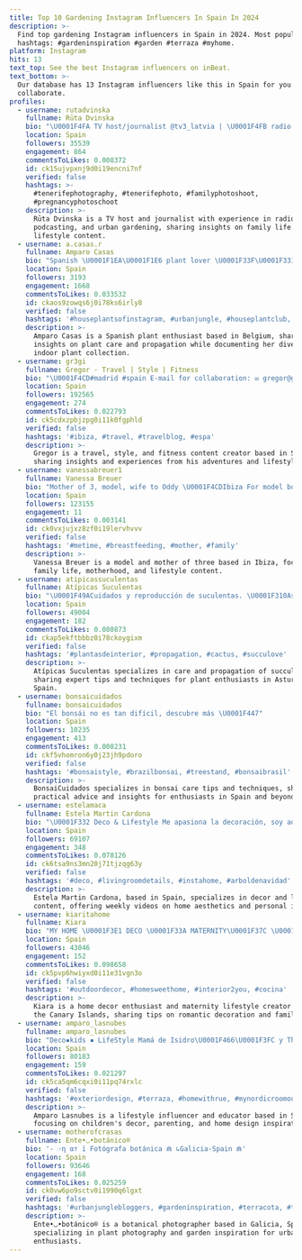 ```yaml
---
title: Top 10 Gardening Instagram Influencers In Spain In 2024
description: >-
  Find top gardening Instagram influencers in Spain in 2024. Most popular
  hashtags: #gardeninspiration #garden #terraza #myhome.
platform: Instagram
hits: 13
text_top: See the best Instagram influencers on inBeat.
text_bottom: >-
  Our database has 13 Instagram influencers like this in Spain for you to
  collaborate.
profiles:
  - username: rutadvinska
    fullname: Rūta Dvinska
    bio: "\U0001F4FA TV host/journalist @tv3_latvia | \U0001F4FB radio DJ @starfmlatvia |\U0001F4F1content creator | \U0001F467\U0001F3FC\U0001F467\U0001F3FC\U0001F467\U0001F3FC mom | \U0001F331urban gardening | \U0001F413 chicken owner | \U0001F399podcast FUNKTIERIS"
    location: Spain
    followers: 35539
    engagement: 864
    commentsToLikes: 0.008372
    id: ck15ujvpxnj9d0i19encni7nf
    verified: false
    hashtags: >-
      #tenerifephotography, #tenerifephoto, #familyphotoshoot,
      #pregnancyphotoschoot
    description: >-
      Rūta Dvinska is a TV host and journalist with experience in radio,
      podcasting, and urban gardening, sharing insights on family life and
      lifestyle content.
  - username: a.casas.r
    fullname: Amparo Casas
    bio: "Spanish \U0001F1EA\U0001F1E6 plant lover \U0001F33F\U0001F331\U0001F335\U0001F49A - \U0001F4CD Belgium Mum of Pablo / +90 plants at home #propagateplantsnotcorona All pics are mine \U0001F4F8\U0001F4F8"
    location: Spain
    followers: 3193
    engagement: 1668
    commentsToLikes: 0.033532
    id: ckaos9zowqs6j0i78ks6irly8
    verified: false
    hashtags: '#houseplantsofinstagram, #urbanjungle, #houseplantclub, #plant'
    description: >-
      Amparo Casas is a Spanish plant enthusiast based in Belgium, sharing
      insights on plant care and propagation while documenting her diverse
      indoor plant collection.
  - username: gr3gi
    fullname: Gregor - Travel | Style | Fitness
    bio: "\U0001F4CD#madrid #spain E-mail for collaboration: ✉️ gregor@gr3gi.com"
    location: Spain
    followers: 192565
    engagement: 274
    commentsToLikes: 0.022793
    id: ck5cdxzpbjzpg0i11k0fgphld
    verified: false
    hashtags: '#ibiza, #travel, #travelblog, #espa'
    description: >-
      Gregor is a travel, style, and fitness content creator based in Spain,
      sharing insights and experiences from his adventures and lifestyle.
  - username: vanessabreuer1
    fullname: Vanessa Breuer
    bio: "Mother of 3, model, wife to Oddy \U0001F4CDIbiza For model bookings @one.1models @boundarylondon For social requests pls contact vbpartnerships@gmail.com"
    location: Spain
    followers: 123155
    engagement: 11
    commentsToLikes: 0.003141
    id: ck0vxjujxz8zf0i19lervhvvv
    verified: false
    hashtags: '#metime, #breastfeeding, #mother, #family'
    description: >-
      Vanessa Breuer is a model and mother of three based in Ibiza, focusing on
      family life, motherhood, and lifestyle content.
  - username: atipicassuculentas
    fullname: Atípicas Suculentas
    bio: "\U0001F49ACuidados y reproducción de suculentas. \U0001F310Asturias, España. ⠀⠀⠀⠀⠀⠀⠀⠀⠀"
    location: Spain
    followers: 49004
    engagement: 182
    commentsToLikes: 0.080873
    id: ckap5ekftbbbz0i78ckoygixm
    verified: false
    hashtags: '#plantasdeinterior, #propagation, #cactus, #succulove'
    description: >-
      Atípicas Suculentas specializes in care and propagation of succulents,
      sharing expert tips and techniques for plant enthusiasts in Asturias,
      Spain.
  - username: bonsaicuidados
    fullname: bonsaicuidados
    bio: "El bonsái no es tan difícil, descubre más \U0001F447"
    location: Spain
    followers: 10235
    engagement: 413
    commentsToLikes: 0.008231
    id: ckf5vhomron6y0j23jh9pdoro
    verified: false
    hashtags: '#bonsaistyle, #brazilbonsai, #treestand, #bonsaibrasil'
    description: >-
      BonsaiCuidados specializes in bonsai care tips and techniques, sharing
      practical advice and insights for enthusiasts in Spain and beyond.
  - username: estelamaca
    fullname: Estela Martin Cardona
    bio: "\U0001F332 Deco & Lifestyle Me apasiona la decoración, soy adicta al chocolate y creo en el amor sobre todas las cosas. VÍDEOS CADA SEMANA EN YOUTUBE \U0001F447\U0001F3FC"
    location: Spain
    followers: 69107
    engagement: 348
    commentsToLikes: 0.078126
    id: ck6tsa9ns3mn20j71tjzqg63y
    verified: false
    hashtags: '#deco, #livingroomdetails, #instahome, #arboldenavidad'
    description: >-
      Estela Martin Cardona, based in Spain, specializes in decor and lifestyle
      content, offering weekly videos on home aesthetics and personal insights.
  - username: kiaritahome
    fullname: Kiara
    bio: "MY HOME \U0001F3E1 DECO \U0001F33A MATERNITY\U0001F37C \U0001F338Decoración romántica\U0001F338 \U0001F37CMamá de Daniel \U0001F496Inmensamente feliz\U0001F496 \U0001F334Islas Canarias \U0001F334 ⬇️Recomendaciones deco⬇️"
    location: Spain
    followers: 43046
    engagement: 152
    commentsToLikes: 0.098658
    id: ck5pvp6hwiyxd0i11e31vgn3o
    verified: false
    hashtags: '#outdoordecor, #homesweethome, #interior2you, #cocina'
    description: >-
      Kiara is a home decor enthusiast and maternity lifestyle creator based in
      the Canary Islands, sharing tips on romantic decoration and family life.
  - username: amparo_lasnubes
    fullname: amparo_lasnubes
    bio: "Deco▪️kids ▪️ LifeStyle Mamá de Isidro\U0001F466\U0001F3FC y Thor\U0001F436 Maestra de 24 Sevilla \U0001F30D Spain Visita mi @picker.me ⬇️"
    location: Spain
    followers: 80183
    engagement: 159
    commentsToLikes: 0.021297
    id: ck5ca5qm6cqxi0i11pq74rxlc
    verified: false
    hashtags: '#exteriordesign, #terraza, #homewithrue, #mynordicroomoutdoor'
    description: >-
      Amparo Lasnubes is a lifestyle influencer and educator based in Spain,
      focusing on children's decor, parenting, and home design inspiration.
  - username: motherofcrasas
    fullname: Ente•◡•botánico®
    bio: '- ☞η αт ï Fotógrafa botánica ⋒ ↳Galicia-Spain ⋒'
    location: Spain
    followers: 93646
    engagement: 168
    commentsToLikes: 0.025259
    id: ck0vw6po9sctv0i1990q6lgxt
    verified: false
    hashtags: '#urbanjunglebloggers, #gardeninspiration, #terracota, #terrazas'
    description: >-
      Ente•◡•botánico® is a botanical photographer based in Galicia, Spain,
      specializing in plant photography and garden inspiration for urban
      enthusiasts.
---
```


